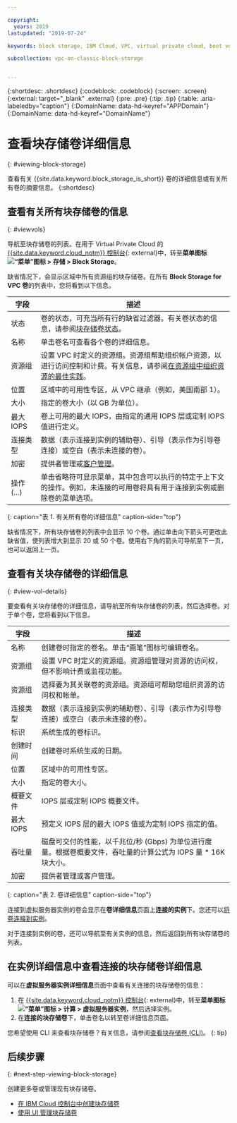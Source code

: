 ```yaml
---

copyright:
  years: 2019
lastupdated: "2019-07-24"

keywords: block storage, IBM Cloud, VPC, virtual private cloud, boot volume, data volume, volume, data storage, virtual server instance, instance

subcollection: vpc-on-classic-block-storage


---
```


{:shortdesc: .shortdesc}
{:codeblock: .codeblock}
{:screen: .screen}
{:external: target="_blank" .external}
{:pre: .pre}
{:tip: .tip}
{:table: .aria-labeledby="caption"}
{:DomainName: data-hd-keyref="APPDomain"}
{:DomainName: data-hd-keyref="DomainName"}

# 查看块存储卷详细信息
{: #viewing-block-storage}

查看有关 {{site.data.keyword.block_storage_is_short}} 卷的详细信息或有关所有卷的摘要信息。
{:shortdesc}

## 查看有关所有块存储卷的信息
{: #viewvols}

导航至块存储卷的列表。在用于 Virtual Private Cloud 的 [{{site.data.keyword.cloud_notm}} 控制台](https://{DomainName}/vpc){: external}中，转至**菜单图标 ![“菜单”图标](../../icons/icon_hamburger.svg) > 存储 > Block Storage**。

缺省情况下，会显示区域中所有资源组的块存储卷。在所有 **Block Storage for VPC 卷**的列表中，您将看到以下信息。

|字段|描述|
|-------|-------------|
|状态|卷的状态，可充当所有行的缺省过滤器。有关卷状态的信息，请参阅[块存储卷状态](/docs/vpc-on-classic-block-storage?topic=vpc-on-classic-block-storage-managing-block-storage#status)。|
|名称|单击卷名可查看各个卷的详细信息。|
|资源组|设置 VPC 时定义的资源组。资源组帮助组织帐户资源，以进行访问控制和计费。有关信息，请参阅[在资源组中组织资源的最佳实践](docs/resources?topic=resources-bp_resourcegroups)。|
|位置|区域中的可用性专区，从 VPC 继承（例如，美国南部 1）。|
|大小|指定的卷大小（以 GB 为单位）。|
|最大 IOPS|卷上可用的最大 IOPS，由指定的通用 IOPS 层或定制 IOPS 值进行定义。|
|连接类型|数据（表示连接到实例的辅助卷）、引导（表示作为引导卷连接）或空白（表示未连接的卷）。|
|加密|提供者管理或[客户管理](/docs/vpc-on-classic-block-storage?topic=vpc-on-classic-block-storage-block-storage-encryption)。|
|操作 (...)|单击省略符可显示菜单，其中包含可以执行的特定于上下文的操作。例如，未连接的可用卷将具有用于连接到实例或删除卷的菜单选项。|
{: caption="表 1. 有关所有卷的详细信息" caption-side="top"}

缺省情况下，所有块存储卷的列表中会显示 10 个卷。通过单击向下箭头可更改此缺省值，使列表增大到显示 20 或 50 个卷。使用右下角的箭头可导航至下一页，也可以返回上一页。

## 查看有关块存储卷的详细信息
{: #view-vol-details}

要查看有关块存储卷的详细信息，请导航至所有块存储卷的列表，然后选择卷。对于单个卷，您将看到以下信息。

|字段|描述|
|-------|-------------|
|名称|创建卷时指定的卷名。单击“画笔”图标可编辑卷名。|
|资源组|设置 VPC 时定义的资源组。资源组管理对资源的访问权，但不影响计费或监视功能。|
|资源组|选择要为其关联卷的资源组。资源组可帮助您组织资源的访问权和帐单。|
|连接类型|数据（表示连接到实例的辅助卷）、引导（表示作为引导卷连接）或空白（表示未连接的卷）。|
|标识|系统生成的卷标识。|
|创建时间|创建卷时系统生成的日期。|
|位置|区域中的可用性专区。|
|大小|指定的卷大小。|
|概要文件|IOPS 层或定制 IOPS 概要文件。|
|最大 IOPS|预定义 IOPS 层的最大 IOPS 值或为定制 IOPS 指定的值。|
|吞吐量|磁盘可交付的性能，以千兆位/秒 (Gbps) 为单位进行度量。根据卷概要文件，吞吐量的计算公式为 IOPS 量 * 16K 块大小。|
|加密|提供者管理或客户管理。|
{: caption="表 2. 卷详细信息" caption-side="top"}

连接到虚拟服务器实例的卷会显示在**卷详细信息**页面上**连接的实例**下。您还可以[将卷连接到实例](/docs/vpc-on-classic-block-storage?topic=vpc-on-classic-block-storage-attaching-block-storage)。

对于连接到实例的卷，还可以导航至有关实例的信息，然后返回到所有块存储卷的列表。

## 在实例详细信息中查看连接的块存储卷详细信息

可以在**虚拟服务器实例详细信息**页面中查看有关连接的块存储卷的信息：

1. 在 [{{site.data.keyword.cloud_notm}} 控制台](https://{DomainName}/vpc){: external}中，转至**菜单图标 ![“菜单”图标](../../icons/icon_hamburger.svg) > 计算 > 虚拟服务器实例**，然后选择实例。
1. 在**连接的块存储卷**下，单击卷名以转至卷详细信息页面。

您希望使用 CLI 来查看块存储卷？有关信息，请参阅[查看块存储卷 (CLI)](/docs/vpc-on-classic-block-storage?topic=vpc-on-classic-block-storage-viewing-block-storage-cli)。
{: tip}

## 后续步骤
{: #next-step-viewing-block-storage}

创建更多卷或管理现有块存储卷。

* [在 IBM Cloud 控制台中创建块存储卷](/docs/vpc-on-classic-block-storage?topic=vpc-on-classic-block-storage-creating-block-storage)
* [使用 UI 管理块存储卷](/docs/vpc-on-classic-block-storage?topic=vpc-on-classic-block-storage-managing-block-storage)
